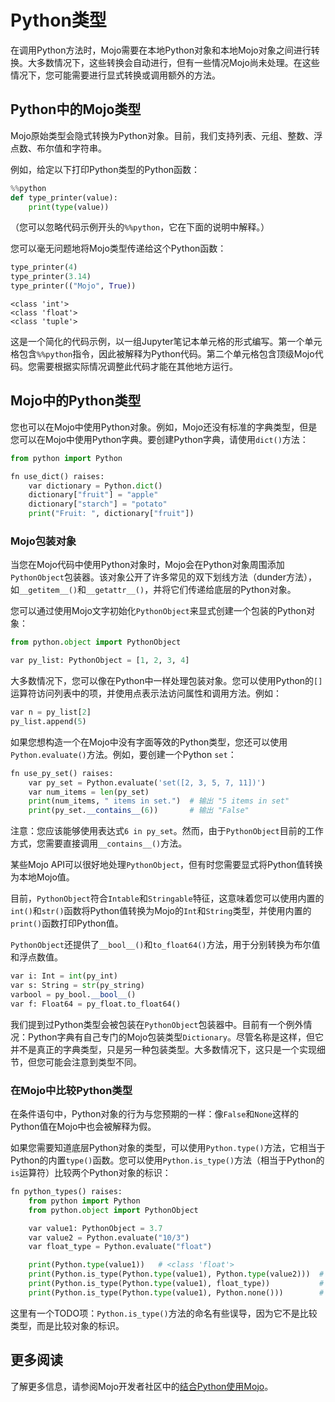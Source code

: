 # Python类型
在调用Python方法时，Mojo需要在本地Python对象和本地Mojo对象之间进行转换。大多数情况下，这些转换会自动进行，但有一些情况Mojo尚未处理。在这些情况下，您可能需要进行显式转换或调用额外的方法。

## Python中的Mojo类型

Mojo原始类型会隐式转换为Python对象。目前，我们支持列表、元组、整数、浮点数、布尔值和字符串。

例如，给定以下打印Python类型的Python函数：

```python
%%python
def type_printer(value):
    print(type(value))
```

（您可以忽略代码示例开头的`%%python`，它在下面的说明中解释。）

您可以毫无问题地将Mojo类型传递给这个Python函数：

```python
type_printer(4)
type_printer(3.14)
type_printer(("Mojo", True))
```

    <class 'int'>
    <class 'float'>
    <class 'tuple'>

这是一个简化的代码示例，以一组Jupyter笔记本单元格的形式编写。第一个单元格包含`%%python`指令，因此被解释为Python代码。第二个单元格包含顶级Mojo代码。您需要根据实际情况调整此代码才能在其他地方运行。

## Mojo中的Python类型

您也可以在Mojo中使用Python对象。例如，Mojo还没有标准的字典类型，但是您可以在Mojo中使用Python字典。要创建Python字典，请使用`dict()`方法：

```python
from python import Python

fn use_dict() raises:
    var dictionary = Python.dict()
    dictionary["fruit"] = "apple"
    dictionary["starch"] = "potato"
    print("Fruit: ", dictionary["fruit"])
```

### Mojo包装对象

当您在Mojo代码中使用Python对象时，Mojo会在Python对象周围添加`PythonObject`包装器。该对象公开了许多常见的双下划线方法（dunder方法），如`__getitem__()`和`__getattr__()`，并将它们传递给底层的Python对象。

您可以通过使用Mojo文字初始化`PythonObject`来显式创建一个包装的Python对象：

```python
from python.object import PythonObject

var py_list: PythonObject = [1, 2, 3, 4]
```

大多数情况下，您可以像在Python中一样处理包装对象。您可以使用Python的`[]`运算符访问列表中的项，并使用点表示法访问属性和调用方法。例如：

```python
var n = py_list[2]
py_list.append(5)
```

如果您想构造一个在Mojo中没有字面等效的Python类型，您还可以使用`Python.evaluate()`方法。例如，要创建一个Python `set`：

```python
fn use_py_set() raises:
    var py_set = Python.evaluate('set([2, 3, 5, 7, 11])')
    var num_items = len(py_set)
    print(num_items, " items in set.")  # 输出 "5 items in set"
    print(py_set.__contains__(6))       # 输出 "False"
```

注意：您应该能够使用表达式`6 in py_set`。然而，由于`PythonObject`目前的工作方式，您需要直接调用`__contains__()`方法。

某些Mojo API可以很好地处理`PythonObject`，但有时您需要显式将Python值转换为本地Mojo值。

目前，`PythonObject`符合`Intable`和`Stringable`特征，这意味着您可以使用内置的`int()`和`str()`函数将Python值转换为Mojo的`Int`和`String`类型，并使用内置的`print()`函数打印Python值。

`PythonObject`还提供了`__bool__()`和`to_float64()`方法，用于分别转换为布尔值和浮点数值。

```python
var i: Int = int(py_int)
var s: String = str(py_string)
varbool = py_bool.__bool__()
var f: Float64 = py_float.to_float64()
```

我们提到过Python类型会被包装在`PythonObject`包装器中。目前有一个例外情况：Python字典有自己专门的Mojo包装类型`Dictionary`。尽管名称是这样，但它并不是真正的字典类型，只是另一种包装类型。大多数情况下，这只是一个实现细节，但您可能会注意到类型不同。

### 在Mojo中比较Python类型

在条件语句中，Python对象的行为与您预期的一样：像`False`和`None`这样的Python值在Mojo中也会被解释为假。

如果您需要知道底层Python对象的类型，可以使用`Python.type()`方法，它相当于Python的内置`type()`函数。您可以使用`Python.is_type()`方法（相当于Python的`is`运算符）比较两个Python对象的标识：

```python
fn python_types() raises:
    from python import Python
    from python.object import PythonObject

    var value1: PythonObject = 3.7
    var value2 = Python.evaluate("10/3")
    var float_type = Python.evaluate("float")

    print(Python.type(value1))   # <class 'float'>
    print(Python.is_type(Python.type(value1), Python.type(value2)))  # True
    print(Python.is_type(Python.type(value1), float_type))           # True
    print(Python.is_type(Python.type(value1), Python.none()))        # False
```

这里有一个TODO项：`Python.is_type()`方法的命名有些误导，因为它不是比较类型，而是比较对象的标识。

## 更多阅读

了解更多信息，请参阅Mojo开发者社区中的[结合Python使用Mojo](https://dev.mojocn.org/d/5)。